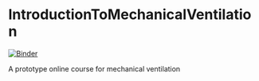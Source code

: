 # IntroductionToMechanicalVentilation

[![Binder](https://mybinder.org/badge_logo.svg)](https://mybinder.org/v2/gh/ajb5d/IntroductionToMechanicalVentilation/master)

A prototype online course for mechanical ventilation